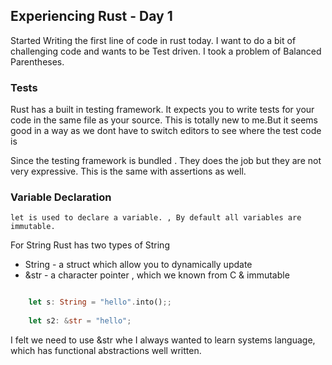 ## Experiencing Rust - Day 1


Started Writing the first line of code in rust today. I want to do a bit of challenging code and wants to be Test driven. I took a problem of Balanced Parentheses.


### Tests
  Rust has a built in testing framework. It expects you to write tests for your code in the same file as your source. This is totally new to me.But it seems good in a way as we dont have to switch editors to see where the test code is

Since the testing framework is bundled . They does the job but they are not very expressive. This is the same with  assertions as well. 


### Variable Declaration
    let is used to declare a variable. , By default all variables are immutable.


For String Rust has two types of String
- String - a struct which allow you to dynamically update
- &str - a character pointer , which we known from C & immutable



```rust

    let s: String = "hello".into();; 
    
    let s2: &str = "hello";
```

I felt we need to use &str whe
I always wanted to learn systems language, which has functional abstractions well written.
